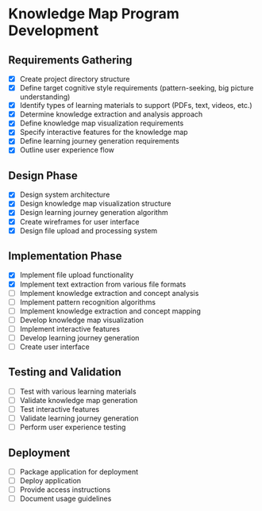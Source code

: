 # Knowledge Map Program Development

## Requirements Gathering
- [x] Create project directory structure
- [x] Define target cognitive style requirements (pattern-seeking, big picture understanding)
- [x] Identify types of learning materials to support (PDFs, text, videos, etc.)
- [x] Determine knowledge extraction and analysis approach
- [x] Define knowledge map visualization requirements
- [x] Specify interactive features for the knowledge map
- [x] Define learning journey generation requirements
- [x] Outline user experience flow

## Design Phase
- [x] Design system architecture
- [x] Design knowledge map visualization structure
- [x] Design learning journey generation algorithm
- [x] Create wireframes for user interface
- [x] Design file upload and processing system

## Implementation Phase
- [x] Implement file upload functionality
- [x] Implement text extraction from various file formats
- [ ] Implement knowledge extraction and concept analysis
- [ ] Implement pattern recognition algorithms
- [ ] Implement knowledge extraction and concept mapping
- [ ] Develop knowledge map visualization
- [ ] Implement interactive features
- [ ] Develop learning journey generation
- [ ] Create user interface

## Testing and Validation
- [ ] Test with various learning materials
- [ ] Validate knowledge map generation
- [ ] Test interactive features
- [ ] Validate learning journey generation
- [ ] Perform user experience testing

## Deployment
- [ ] Package application for deployment
- [ ] Deploy application
- [ ] Provide access instructions
- [ ] Document usage guidelines
